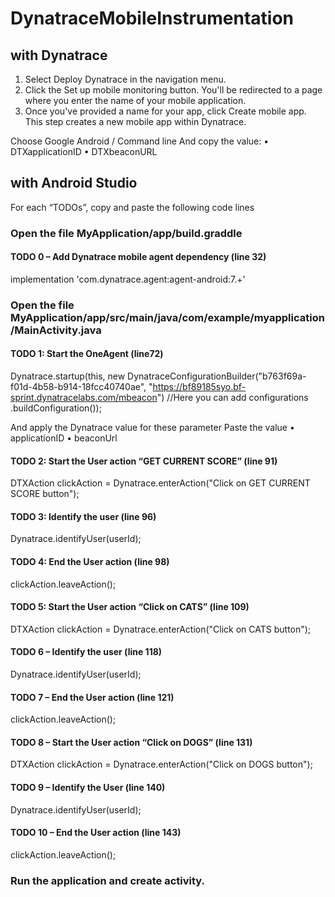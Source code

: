 # DynatraceMobileInstrumentation
 
## with Dynatrace 

1.	Select Deploy Dynatrace in the navigation menu.
2.	Click the Set up mobile monitoring button. You'll be redirected to a page where you enter the name of your mobile application.
3.	Once you've provided a name for your app, click Create mobile app. This step creates a new mobile app within Dynatrace.

Choose Google Android / Command line
And copy the value:
•	DTXapplicationID 
•	DTXbeaconURL

## with Android Studio

For each “TODOs”, copy and paste the following code lines

### Open the file MyApplication/app/build.graddle

#### TODO 0 – Add Dynatrace mobile agent dependency (line 32)
implementation 'com.dynatrace.agent:agent-android:7.+'


### Open the file MyApplication/app/src/main/java/com/example/myapplication/MainActivity.java

#### TODO 1: Start the OneAgent (line72)
Dynatrace.startup(this, new DynatraceConfigurationBuilder("b763f69a-f01d-4b58-b914-18fcc40740ae", "https://bf89185syo.bf-sprint.dynatracelabs.com/mbeacon")
        //Here you can add configurations
        .buildConfiguration());

And apply the Dynatrace value for these parameter 
Paste the value 
•	applicationID 
•	beaconUrl


#### TODO 2: Start the User action “GET CURRENT SCORE” (line 91)
DTXAction clickAction = Dynatrace.enterAction("Click on GET CURRENT SCORE button");

#### TODO 3: Identify the user (line 96)
Dynatrace.identifyUser(userId);

#### TODO 4: End the User action (line 98)
clickAction.leaveAction();

#### TODO 5: Start the User action “Click on CATS” (line 109)
DTXAction clickAction = Dynatrace.enterAction("Click on CATS button");

#### TODO 6 – Identify the user (line 118)
Dynatrace.identifyUser(userId);

#### TODO 7 – End the User action (line 121)
clickAction.leaveAction();

#### TODO 8 – Start the User action “Click on DOGS” (line 131)
DTXAction clickAction = Dynatrace.enterAction("Click on DOGS button");

#### TODO 9 – Identify the User (line 140)
Dynatrace.identifyUser(userId);

#### TODO 10 – End the User action (line 143)
clickAction.leaveAction();


### Run the application and create activity.

